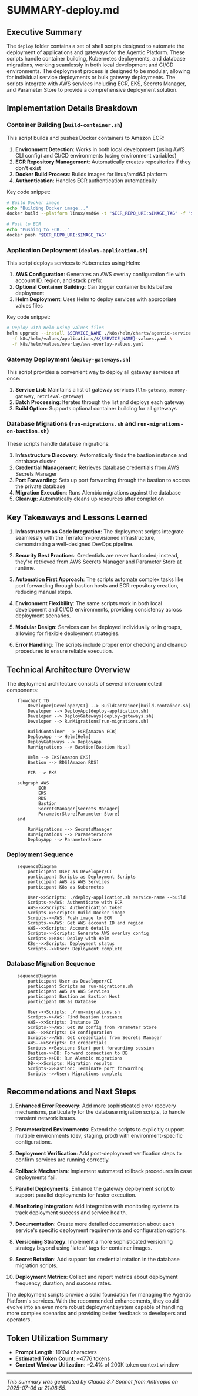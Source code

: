 # SUMMARY-deploy.md

## Executive Summary

The `deploy` folder contains a set of shell scripts designed to automate the deployment of applications and gateways for the Agentic Platform. These scripts handle container building, Kubernetes deployments, and database migrations, working seamlessly in both local development and CI/CD environments. The deployment process is designed to be modular, allowing for individual service deployments or bulk gateway deployments. The scripts integrate with AWS services including ECR, EKS, Secrets Manager, and Parameter Store to provide a comprehensive deployment solution.

## Implementation Details Breakdown

### Container Building (`build-container.sh`)

This script builds and pushes Docker containers to Amazon ECR:

1. **Environment Detection**: Works in both local development (using AWS CLI config) and CI/CD environments (using environment variables)
2. **ECR Repository Management**: Automatically creates repositories if they don't exist
3. **Docker Build Process**: Builds images for linux/amd64 platform
4. **Authentication**: Handles ECR authentication automatically

Key code snippet:
```bash
# Build Docker image
echo "Building Docker image..."
docker build --platform linux/amd64 -t "$ECR_REPO_URI:$IMAGE_TAG" -f "$DOCKERFILE_PATH" .

# Push to ECR
echo "Pushing to ECR..."
docker push "$ECR_REPO_URI:$IMAGE_TAG"
```

### Application Deployment (`deploy-application.sh`)

This script deploys services to Kubernetes using Helm:

1. **AWS Configuration**: Generates an AWS overlay configuration file with account ID, region, and stack prefix
2. **Optional Container Building**: Can trigger container builds before deployment
3. **Helm Deployment**: Uses Helm to deploy services with appropriate values files

Key code snippet:
```bash
# Deploy with Helm using values files
helm upgrade --install $SERVICE_NAME ./k8s/helm/charts/agentic-service \
  -f k8s/helm/values/applications/${SERVICE_NAME}-values.yaml \
  -f k8s/helm/values/overlay/aws-overlay-values.yaml
```

### Gateway Deployment (`deploy-gateways.sh`)

This script provides a convenient way to deploy all gateway services at once:

1. **Service List**: Maintains a list of gateway services (`llm-gateway`, `memory-gateway`, `retrieval-gateway`)
2. **Batch Processing**: Iterates through the list and deploys each gateway
3. **Build Option**: Supports optional container building for all gateways

### Database Migrations (`run-migrations.sh` and `run-migrations-on-bastion.sh`)

These scripts handle database migrations:

1. **Infrastructure Discovery**: Automatically finds the bastion instance and database cluster
2. **Credential Management**: Retrieves database credentials from AWS Secrets Manager
3. **Port Forwarding**: Sets up port forwarding through the bastion to access the private database
4. **Migration Execution**: Runs Alembic migrations against the database
5. **Cleanup**: Automatically cleans up resources after completion

## Key Takeaways and Lessons Learned

1. **Infrastructure as Code Integration**: The deployment scripts integrate seamlessly with the Terraform-provisioned infrastructure, demonstrating a well-designed DevOps pipeline.

2. **Security Best Practices**: Credentials are never hardcoded; instead, they're retrieved from AWS Secrets Manager and Parameter Store at runtime.

3. **Automation First Approach**: The scripts automate complex tasks like port forwarding through bastion hosts and ECR repository creation, reducing manual steps.

4. **Environment Flexibility**: The same scripts work in both local development and CI/CD environments, providing consistency across deployment scenarios.

5. **Modular Design**: Services can be deployed individually or in groups, allowing for flexible deployment strategies.

6. **Error Handling**: The scripts include proper error checking and cleanup procedures to ensure reliable execution.

## Technical Architecture Overview

The deployment architecture consists of several interconnected components:

```mermaid
    flowchart TD
        Developer[Developer/CI] --> BuildContainer[build-container.sh]
        Developer --> DeployApp[deploy-application.sh]
        Developer --> DeployGateways[deploy-gateways.sh]
        Developer --> RunMigrations[run-migrations.sh]
        
        BuildContainer --> ECR[Amazon ECR]
        DeployApp --> Helm[Helm]
        DeployGateways --> DeployApp
        RunMigrations --> Bastion[Bastion Host]
        
        Helm --> EKS[Amazon EKS]
        Bastion --> RDS[Amazon RDS]
        
        ECR --> EKS
        
    subgraph AWS
            ECR
            EKS
            RDS
            Bastion
            SecretsManager[Secrets Manager]
            ParameterStore[Parameter Store]
    end
        
        RunMigrations --> SecretsManager
        RunMigrations --> ParameterStore
        DeployApp --> ParameterStore
```

### Deployment Sequence

```mermaid
    sequenceDiagram
        participant User as Developer/CI
        participant Scripts as Deployment Scripts
        participant AWS as AWS Services
        participant K8s as Kubernetes
    
        User->>Scripts: ./deploy-application.sh service-name --build
        Scripts->>AWS: Authenticate with ECR
        AWS-->>Scripts: Authentication token
        Scripts->>Scripts: Build Docker image
        Scripts->>AWS: Push image to ECR
        Scripts->>AWS: Get AWS account ID and region
        AWS-->>Scripts: Account details
        Scripts->>Scripts: Generate AWS overlay config
        Scripts->>K8s: Deploy with Helm
        K8s-->>Scripts: Deployment status
        Scripts-->>User: Deployment complete
```

### Database Migration Sequence

```mermaid
    sequenceDiagram
        participant User as Developer/CI
        participant Scripts as run-migrations.sh
        participant AWS as AWS Services
        participant Bastion as Bastion Host
        participant DB as Database
    
        User->>Scripts: ./run-migrations.sh
        Scripts->>AWS: Find bastion instance
        AWS-->>Scripts: Instance ID
        Scripts->>AWS: Get DB config from Parameter Store
        AWS-->>Scripts: DB configuration
        Scripts->>AWS: Get credentials from Secrets Manager
        AWS-->>Scripts: DB credentials
        Scripts->>Bastion: Start port forwarding session
        Bastion->>DB: Forward connection to DB
        Scripts->>DB: Run Alembic migrations
        DB-->>Scripts: Migration results
        Scripts->>Bastion: Terminate port forwarding
        Scripts-->>User: Migrations complete
```

## Recommendations and Next Steps

1. **Enhanced Error Recovery**: Add more sophisticated error recovery mechanisms, particularly for the database migration scripts, to handle transient network issues.

2. **Parameterized Environments**: Extend the scripts to explicitly support multiple environments (dev, staging, prod) with environment-specific configurations.

3. **Deployment Verification**: Add post-deployment verification steps to confirm services are running correctly.

4. **Rollback Mechanism**: Implement automated rollback procedures in case deployments fail.

5. **Parallel Deployments**: Enhance the gateway deployment script to support parallel deployments for faster execution.

6. **Monitoring Integration**: Add integration with monitoring systems to track deployment success and service health.

7. **Documentation**: Create more detailed documentation about each service's specific deployment requirements and configuration options.

8. **Versioning Strategy**: Implement a more sophisticated versioning strategy beyond using 'latest' tags for container images.

9. **Secret Rotation**: Add support for credential rotation in the database migration scripts.

10. **Deployment Metrics**: Collect and report metrics about deployment frequency, duration, and success rates.

The deployment scripts provide a solid foundation for managing the Agentic Platform's services. With the recommended enhancements, they could evolve into an even more robust deployment system capable of handling more complex scenarios and providing better feedback to developers and operators.

## Token Utilization Summary

- **Prompt Length**: 19104 characters
- **Estimated Token Count**: ~4776 tokens
- **Context Window Utilization**: ~2.4% of 200K token context window


---

*This summary was generated by Claude 3.7 Sonnet from Anthropic on 2025-07-06 at 21:08:55.*